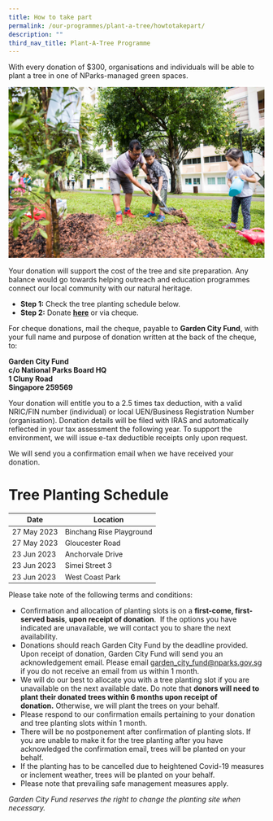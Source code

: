 ```yaml
---
title: How to take part
permalink: /our-programmes/plant-a-tree/howtotakepart/
description: ""
third_nav_title: Plant-A-Tree Programme
---
```

With every donation of $300, organisations and individuals will be able to plant a tree in one of NParks-managed green spaces.&nbsp;

![](/images/Tree%20Planting%20(Pls%20credit%20NParks)%20(3).jpg)

[](mailto:garden_city_fund@nparks.gov.sg)Your donation will support the cost of the tree and site preparation. Any balance would go towards helping outreach and education programmes connect our local community with our natural heritage.&nbsp;

*   **Step 1:**&nbsp;Check the tree planting schedule below.
*   **Step 2:**&nbsp;Donate&nbsp;**[here](https://www.giving.sg/garden-city-fund/plantatreeprogramme)**&nbsp;or via cheque.

For cheque donations, mail the cheque, payable to&nbsp;**Garden City Fund**, with your full name and purpose of donation written at the back of the cheque, to:

<b>Garden City Fund  
c/o National Parks Board HQ  
1 Cluny Road  
Singapore 259569 </b>


Your donation will entitle you to a 2.5 times tax deduction, with a valid NRIC/FIN number (individual) or local UEN/Business Registration Number (organisation). Donation details will be filed with IRAS and automatically reflected in your tax assessment the following year.&nbsp;To support the environment, we will issue e-tax deductible receipts only upon request.

We will send you a confirmation email when we have received your donation.

# Tree Planting Schedule



| Date | Location| 
| -------- | -------- | 
| 27 May 2023 | Binchang Rise Playground | 
| 27 May 2023 | Gloucester Road |
| 23 Jun 2023 | Anchorvale Drive | 
| 23 Jun 2023 | Simei Street 3 | 
| 23 Jun 2023 | West Coast Park | 

Please take note of the following terms and conditions:

*   Confirmation and allocation of planting slots is on a&nbsp;**first-come, first-served basis**,&nbsp;**upon receipt of donation**. &nbsp;If the options you have indicated are unavailable, we will contact you to share the next availability.
*   Donations should reach Garden City Fund by the deadline provided. Upon receipt of donation, Garden City Fund will send you an acknowledgement email. Please email garden_city_fund@nparks.gov.sg if you do not receive an email from us within 1 month.
*   We will do our best to allocate you with a tree planting slot if you are unavailable on the next available date. Do note that&nbsp;**donors will need to plant their donated trees&nbsp;within&nbsp;6 months&nbsp;upon receipt of donation.**&nbsp;Otherwise, we will plant the trees on your behalf.
*   Please respond to our confirmation emails pertaining to your donation and tree planting slots within 1 month.
*   There will be no postponement after confirmation of planting slots. If you are unable to make it for the tree planting after you have acknowledged the confirmation email, trees will be planted on your behalf.
*   If the planting has to be cancelled due to heightened Covid-19 measures or inclement weather, trees will be planted on your behalf.
*   Please note that prevailing safe management measures apply.

_Garden City Fund reserves the right to change the planting site when necessary._